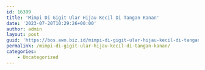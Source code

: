 ```yaml
---
id: 16399
title: 'Mimpi Di Gigit Ular Hijau Kecil Di Tangan Kanan'
date: '2023-07-20T10:29:26+00:00'
author: admin
layout: post
guid: 'https://bos.awn.biz.id/mimpi-di-gigit-ular-hijau-kecil-di-tangan-kanan/'
permalink: /mimpi-di-gigit-ular-hijau-kecil-di-tangan-kanan/
categories:
    - Uncategorized
---
```


